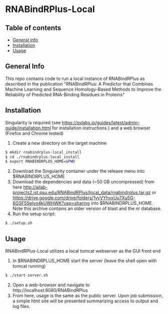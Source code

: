 # RNABindRPlus-Local

## Table of contents
* [General info](#general-info)
* [Installation](#installation)
* [Usage](#usage)

## General Info
This repo contains code to run a local instance of RNABindRPlus as described in the publication "RNABindRPlus: A Predictor that Combines Machine Learning and Sequence Homology-Based Methods to Improve the Reliability of Predicted RNA-Binding Residues in Proteins"

## Installation
Singularity is required (see https://sylabs.io/guides/latest/admin-guide/installation.html for installation instructions.) and a web browser (Firefox and Chrome tested)
1. Create a new directory on the target machine
```bash
$ mkdir rnabindrplus-local_install
$ cd ./rnabindrplus-local_install
$ export RNABINDRPLUS_HOME=$PWD
```
2. Download the Singularity container under the release menu into $RNABINDRPLUS_HOME
3. Download the dependencies and data (~50 GB uncompressed) from here http://ailab-projects2.ist.psu.edu/RNABindRPlus/local_data/rnabindrplus.tar.gz or https://drive.google.com/drive/folders/1yyVYhvxUu7Xu5G-6GSF5Selvo4kUWHWK?usp=sharing into $RNABINDRPLUS_HOME. Note this archive contains an older version of blast and the nr database.
4. Run the setup script:
```bash
$ ./setup.sh
```

## Usage
RNABindRPlus-Local utilizes a local tomcat webserver as the GUI front end
1. In $RNABINDRPLUS_HOME start the server (leave the shell open with tomcat running)
```bash
$ ./start-server.sh
```
2. Open a web-browser and navigate to http://localhost:8080/RNABindRPlus
3. From here, usage is the same as the public server. Upon job submission, a simple html site will be presented summarizing access to output and log files.
